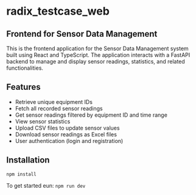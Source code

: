 # radix_testcase_web

## Frontend for Sensor Data Management

This is the frontend application for the Sensor Data Management system built using React and TypeScript. The application interacts with a FastAPI backend to manage and display sensor readings, statistics, and related functionalities.

## Features

- Retrieve unique equipment IDs
- Fetch all recorded sensor readings
- Get sensor readings filtered by equipment ID and time range
- View sensor statistics
- Upload CSV files to update sensor values
- Download sensor readings as Excel files
- User authentication (login and registration)

## Installation
`npm install`

To get started eun: `npm run dev`
